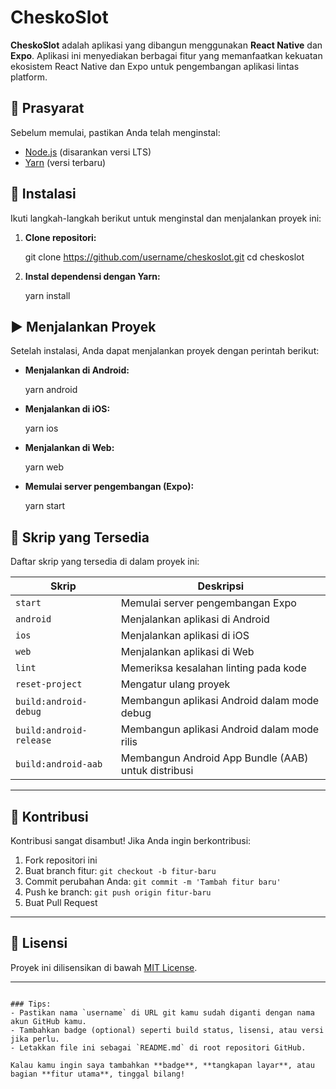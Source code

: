 

# CheskoSlot

**CheskoSlot** adalah aplikasi yang dibangun menggunakan **React Native** dan **Expo**. Aplikasi ini menyediakan berbagai fitur yang memanfaatkan kekuatan ekosistem React Native dan Expo untuk pengembangan aplikasi lintas platform.


## 🔧 Prasyarat

Sebelum memulai, pastikan Anda telah menginstal:

- [Node.js](https://nodejs.org/) (disarankan versi LTS)
- [Yarn](https://yarnpkg.com/) (versi terbaru)



## 🚀 Instalasi

Ikuti langkah-langkah berikut untuk menginstal dan menjalankan proyek ini:

1. **Clone repositori:**

   git clone https://github.com/username/cheskoslot.git
   cd cheskoslot


2. **Instal dependensi dengan Yarn:**

   yarn install

## ▶️ Menjalankan Proyek

Setelah instalasi, Anda dapat menjalankan proyek dengan perintah berikut:

* **Menjalankan di Android:**

  yarn android


* **Menjalankan di iOS:**

  yarn ios
  

* **Menjalankan di Web:**

  yarn web


* **Memulai server pengembangan (Expo):**


  yarn start


## 📜 Skrip yang Tersedia

Daftar skrip yang tersedia di dalam proyek ini:

| Skrip                   | Deskripsi                                           |
| ----------------------- | --------------------------------------------------- |
| `start`                 | Memulai server pengembangan Expo                    |
| `android`               | Menjalankan aplikasi di Android                     |
| `ios`                   | Menjalankan aplikasi di iOS                         |
| `web`                   | Menjalankan aplikasi di Web                         |
| `lint`                  | Memeriksa kesalahan linting pada kode               |
| `reset-project`         | Mengatur ulang proyek                               |
| `build:android-debug`   | Membangun aplikasi Android dalam mode debug         |
| `build:android-release` | Membangun aplikasi Android dalam mode rilis         |
| `build:android-aab`     | Membangun Android App Bundle (AAB) untuk distribusi |

---

## 🤝 Kontribusi

Kontribusi sangat disambut! Jika Anda ingin berkontribusi:

1. Fork repositori ini
2. Buat branch fitur: `git checkout -b fitur-baru`
3. Commit perubahan Anda: `git commit -m 'Tambah fitur baru'`
4. Push ke branch: `git push origin fitur-baru`
5. Buat Pull Request

---

## 📄 Lisensi

Proyek ini dilisensikan di bawah [MIT License](LICENSE).

---

```

### Tips:
- Pastikan nama `username` di URL git kamu sudah diganti dengan nama akun GitHub kamu.
- Tambahkan badge (optional) seperti build status, lisensi, atau versi jika perlu.
- Letakkan file ini sebagai `README.md` di root repositori GitHub.

Kalau kamu ingin saya tambahkan **badge**, **tangkapan layar**, atau bagian **fitur utama**, tinggal bilang!
```
